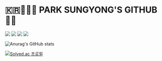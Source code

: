 # 🇰🇷🧑🏻‍💻 PARK SUNGYONG'S GITHUB 🤖👾
<p>
  <a href="https://www.w3.org/" target="_blank"><img src="https://img.shields.io/badge/HTML5-E34F26?style=flat&logo=HTML5&logoColor=FFFFFF"/></a>
  <a href="https://isocpp.org/" target="_blank"><img src="https://img.shields.io/badge/C++-00599C?style=flat&logo=c%2B%2B&logoColor=FFFFFF"/></a>
  <a href="https://www.python.org/" target="_blank"><img src="https://img.shields.io/badge/Python-3776AB?style=flat&logo=Python&logoColor=FFFFFF"/></a>
  <a href="https://pytorch.org/" target="_blank"><img src="https://img.shields.io/badge/PyTorch-EE4C2C?style=flat&logo=PyTorch&logoColor=FFFFFF"/></a>
</p>


![Anurag's GitHub stats](https://github-readme-stats.vercel.app/api?username=parksungyongdev0101&show_icons=true&theme=bear)

[![Solved.ac
프로필](http://mazassumnida.wtf/api/v2/generate_badge?boj=parksungyong0101)](https://solved.ac/parksungyong0101)
<!--
**parksungyongdev0101/parksungyongdev0101** is a ✨ _special_ ✨ repository because its `README.md` (this file) appears on your GitHub profile.

Here are some ideas to get you started:

- 🔭 I’m currently working on ...
- 🌱 I’m currently learning ...
- 👯 I’m looking to collaborate on ...
- 🤔 I’m looking for help with ...
- 💬 Ask me about ...
- 📫 How to reach me: ...
- 😄 Pronouns: ...
- ⚡ Fun fact: ...
-->
